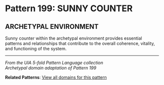 # Pattern 199: SUNNY COUNTER

## ARCHETYPAL ENVIRONMENT

Sunny counter within the archetypal environment provides essential patterns and relationships that contribute to the overall coherence, vitality, and functioning of the system.

---

*From the UIA 5-fold Pattern Language collection*  
*Archetypal domain adaptation of Pattern 199*

**Related Patterns**: [View all domains for this pattern](../../UIA/md/T199%20SUNNY%20COUNTER.md)
